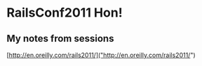 # RailsConf2011 Hon!
## My notes from sessions
[http://en.oreilly.com/rails2011/]("http://en.oreilly.com/rails2011/")